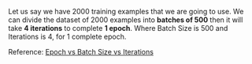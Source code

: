 Let us say we have 2000 training examples that we are going to use. We can divide the dataset of 2000 examples into **batches of 500** then it will take **4 iterations** to complete **1 epoch**. Where Batch Size is 500 and Iterations is 4, for 1 complete epoch.

Reference: [Epoch vs Batch Size vs Iterations](https://towardsdatascience.com/epoch-vs-iterations-vs-batch-size-4dfb9c7ce9c9)
